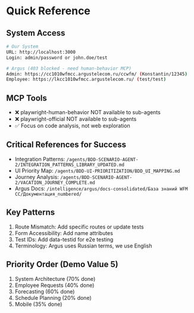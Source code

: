 # Quick Reference

## System Access
```bash
# Our System
URL: http://localhost:3000
Login: admin/password or john.doe/test

# Argus (403 blocked - need human-behavior MCP)
Admin: https://cc1010wfmcc.argustelecom.ru/ccwfm/ (Konstantin/12345)
Employee: https://lkcc1010wfmcc.argustelecom.ru/ (test/test)
```

## MCP Tools
- ❌ playwright-human-behavior NOT available to sub-agents
- ❌ playwright-official NOT available to sub-agents
- ✅ Focus on code analysis, not web exploration

## Critical References for Success
- Integration Patterns: `/agents/BDD-SCENARIO-AGENT-2/INTEGRATION_PATTERNS_LIBRARY_UPDATED.md`
- UI Priority Map: `/agents/BDD-UI-PRIORITIZATION/BDD_UI_MAPPING.md`
- Journey Analysis: `/agents/BDD-SCENARIO-AGENT-2/VACATION_JOURNEY_COMPLETE.md`
- Argus Docs: `/intelligence/argus/docs-consolidated/База знаний WFM CC/Документация_numbered/`

## Key Patterns
1. Route Mismatch: Add specific routes or update tests
2. Form Accessibility: Add name attributes
3. Test IDs: Add data-testid for e2e testing
4. Terminology: Argus uses Russian terms, we use English

## Priority Order (Demo Value 5)
1. System Architecture (70% done)
2. Employee Requests (40% done)
3. Forecasting (60% done)
4. Schedule Planning (20% done)
5. Mobile (35% done)